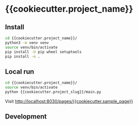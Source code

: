 # {{cookiecutter.project_name}}

## Install

```bash
cd {{cookiecutter.project_name}}/
python3 -m venv venv
source venv/bin/activate
pip install -U pip wheel setuptools
pip install -e .

```

## Local run

```bash
cd {{cookiecutter.project_name}}/
source venv/bin/activate
python {{cookiecutter.project_slug}}/main.py

```

Visit [http://localhost:8030/pages/{{cookiecutter.sample_page}}](http://localhost:8030/pages/{{cookiecutter.sample_page}})


## Development